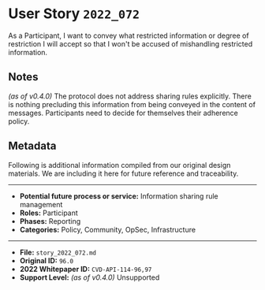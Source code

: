 
# User Story `2022_072` #

<!-- story-start -->As a Participant, I want to convey what restricted information or degree of restriction I will accept so that I won't be accused of mishandling restricted information.<!-- story-end -->

## Notes ##

*(as of v0.4.0)*
The protocol does not address sharing rules explicitly. There is nothing precluding this information from being conveyed in the content of messages. Participants need to decide for themselves their adherence policy.


## Metadata ##

Following is additional information compiled from our original design materials.
We are including it here for future reference and traceability.

---

- **Potential future process or service:** Information sharing rule management
- **Roles:** Participant
- **Phases:** Reporting
- **Categories:** Policy, Community, OpSec, Infrastructure

---

- **File:** `story_2022_072.md`
- **Original ID:** `96.0`
- **2022 Whitepaper ID:** `CVD-API-114-96,97`
- **Support Level:** *(as of v0.4.0)* Unsupported
